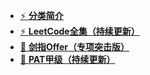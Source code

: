 * [⚡  **分类简介**]()
* [⚡  **LeetCode全集（持续更新）**]()
* [🧠  **剑指Offer（专项突击版）**]()
* [👀  **PAT甲级（持续更新）**]()
